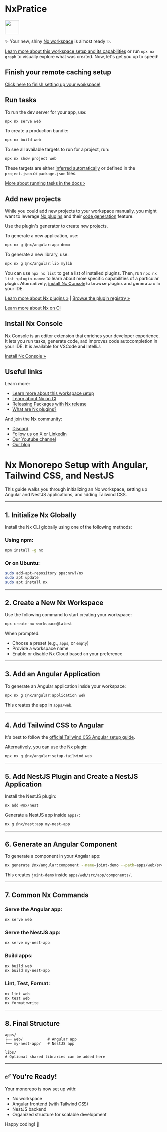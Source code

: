 # NxPratice

<a alt="Nx logo" href="https://nx.dev" target="_blank" rel="noreferrer"><img src="https://raw.githubusercontent.com/nrwl/nx/master/images/nx-logo.png" width="45"></a>

✨ Your new, shiny [Nx workspace](https://nx.dev) is almost ready ✨.

[Learn more about this workspace setup and its capabilities](https://nx.dev/getting-started/tutorials/angular-monorepo-tutorial?utm_source=nx_project&utm_medium=readme&utm_campaign=nx_projects) or run `npx nx graph` to visually explore what was created. Now, let's get you up to speed!

## Finish your remote caching setup

[Click here to finish setting up your workspace!](https://cloud.nx.app/connect/OGde4L6jGh)

## Run tasks

To run the dev server for your app, use:

```sh
npx nx serve web
```

To create a production bundle:

```sh
npx nx build web
```

To see all available targets to run for a project, run:

```sh
npx nx show project web
```

These targets are either [inferred automatically](https://nx.dev/concepts/inferred-tasks?utm_source=nx_project&utm_medium=readme&utm_campaign=nx_projects) or defined in the `project.json` or `package.json` files.

[More about running tasks in the docs &raquo;](https://nx.dev/features/run-tasks?utm_source=nx_project&utm_medium=readme&utm_campaign=nx_projects)

## Add new projects

While you could add new projects to your workspace manually, you might want to leverage [Nx plugins](https://nx.dev/concepts/nx-plugins?utm_source=nx_project&utm_medium=readme&utm_campaign=nx_projects) and their [code generation](https://nx.dev/features/generate-code?utm_source=nx_project&utm_medium=readme&utm_campaign=nx_projects) feature.

Use the plugin's generator to create new projects.

To generate a new application, use:

```sh
npx nx g @nx/angular:app demo
```

To generate a new library, use:

```sh
npx nx g @nx/angular:lib mylib
```

You can use `npx nx list` to get a list of installed plugins. Then, run `npx nx list <plugin-name>` to learn about more specific capabilities of a particular plugin. Alternatively, [install Nx Console](https://nx.dev/getting-started/editor-setup?utm_source=nx_project&utm_medium=readme&utm_campaign=nx_projects) to browse plugins and generators in your IDE.

[Learn more about Nx plugins &raquo;](https://nx.dev/concepts/nx-plugins?utm_source=nx_project&utm_medium=readme&utm_campaign=nx_projects) | [Browse the plugin registry &raquo;](https://nx.dev/plugin-registry?utm_source=nx_project&utm_medium=readme&utm_campaign=nx_projects)

[Learn more about Nx on CI](https://nx.dev/ci/intro/ci-with-nx#ready-get-started-with-your-provider?utm_source=nx_project&utm_medium=readme&utm_campaign=nx_projects)

## Install Nx Console

Nx Console is an editor extension that enriches your developer experience. It lets you run tasks, generate code, and improves code autocompletion in your IDE. It is available for VSCode and IntelliJ.

[Install Nx Console &raquo;](https://nx.dev/getting-started/editor-setup?utm_source=nx_project&utm_medium=readme&utm_campaign=nx_projects)

## Useful links

Learn more:

- [Learn more about this workspace setup](https://nx.dev/getting-started/tutorials/angular-monorepo-tutorial?utm_source=nx_project&utm_medium=readme&utm_campaign=nx_projects)
- [Learn about Nx on CI](https://nx.dev/ci/intro/ci-with-nx?utm_source=nx_project&utm_medium=readme&utm_campaign=nx_projects)
- [Releasing Packages with Nx release](https://nx.dev/features/manage-releases?utm_source=nx_project&utm_medium=readme&utm_campaign=nx_projects)
- [What are Nx plugins?](https://nx.dev/concepts/nx-plugins?utm_source=nx_project&utm_medium=readme&utm_campaign=nx_projects)

And join the Nx community:

- [Discord](https://go.nx.dev/community)
- [Follow us on X](https://twitter.com/nxdevtools) or [LinkedIn](https://www.linkedin.com/company/nrwl)
- [Our Youtube channel](https://www.youtube.com/@nxdevtools)
- [Our blog](https://nx.dev/blog?utm_source=nx_project&utm_medium=readme&utm_campaign=nx_projects)

# Nx Monorepo Setup with Angular, Tailwind CSS, and NestJS

This guide walks you through initializing an Nx workspace, setting up Angular and NestJS applications, and adding Tailwind CSS.

---

## 1. Initialize Nx Globally

Install the Nx CLI globally using one of the following methods:

### Using npm:

```bash
npm install -g nx
```

### Or on Ubuntu:

```bash
sudo add-apt-repository ppa:nrwl/nx
sudo apt update
sudo apt install nx
```

---

## 2. Create a New Nx Workspace

Use the following command to start creating your workspace:

```bash
npx create-nx-workspace@latest
```

When prompted:

- Choose a preset (e.g., `apps`, or `empty`)
- Provide a workspace name
- Enable or disable Nx Cloud based on your preference

---

## 3. Add an Angular Application

To generate an Angular application inside your workspace:

```bash
npx nx g @nx/angular:application web
```

This creates the app in `apps/web`.

---

## 4. Add Tailwind CSS to Angular

It's best to follow the [official Tailwind CSS Angular setup guide](https://tailwindcss.com/docs/guides/angular).

Alternatively, you can use the Nx plugin:

```bash
npx nx g @nx/angular:setup-tailwind web
```

---

## 5. Add NestJS Plugin and Create a NestJS Application

Install the NestJS plugin:

```bash
nx add @nx/nest
```

Generate a NestJS app inside `apps/`:

```bash
nx g @nx/nest:app my-nest-app
```

---

## 6. Generate an Angular Component

To generate a component in your Angular app:

```bash
nx generate @nx/angular:component --name=joint-demo --path=apps/web/src/app/components/joint-demo.component
```

This creates `joint-demo` inside `apps/web/src/app/components/`.

---

## 7. Common Nx Commands

### Serve the Angular app:

```bash
nx serve web
```

### Serve the NestJS app:

```bash
nx serve my-nest-app
```

### Build apps:

```bash
nx build web
nx build my-nest-app
```

### Lint, Test, Format:

```bash
nx lint web
nx test web
nx format:write
```

---

## 8. Final Structure

```
apps/
├── web/           # Angular app
└── my-nest-app/   # NestJS app

libs/
# Optional shared libraries can be added here
```

---

## ✅ You're Ready!

Your monorepo is now set up with:

- Nx workspace
- Angular frontend (with Tailwind CSS)
- NestJS backend
- Organized structure for scalable development

Happy coding! 🚀

